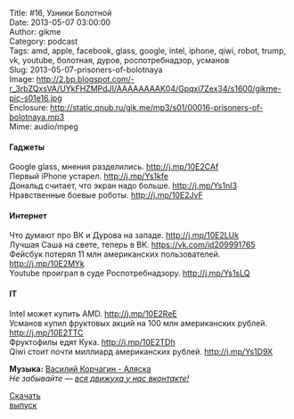 Title: #16, Узники Болотной  
Date: 2013-05-07 03:00:00  
Author: gikme  
Category: podcast  
Tags: amd, apple, facebook, glass, google, intel, iphone, qiwi, robot, trump, vk, youtube, болотная, дуров, роспотребнадзор, усманов  
Slug: 2013-05-07-prisoners-of-bolotnaya  
Image: http://2.bp.blogspot.com/-r_3rbZQxsVA/UYkFHZMPdJI/AAAAAAAAK04/Gpqxi7Zex34/s1600/gikme-pic-s01e16.jpg  
Enclosure: http://static.qnub.ru/gik.me/mp3/s01/00016-prisoners-of-bolotnaya.mp3  
Mime: audio/mpeg

#### Гаджеты

Google glass, мнения разделились. <http://j.mp/10E2CAf>  
Первый iPhone устарел. <http://j.mp/Ys1kfe>  
Дональд считает, что экран надо больше. <http://j.mp/Ys1nI3>  
Нравственные боевые роботы. <http://j.mp/10E2JvF>

#### Интернет

Что думают про ВК и Дурова на западе. <http://j.mp/10E2LUk>  
Лучшая Саша на свете, теперь в ВК. <https://vk.com/id209991765>  
Фейсбук потерял 11 млн американских пользователей.  
<http://j.mp/10E2MYk>  
Youtube проиграл в суде Роспотребнадзору. <http://j.mp/Ys1sLQ>

#### IT

Intel может купить AMD. <http://j.mp/10E2ReE>  
Усманов купил фруктовых акций на 100 млн американских рублей.  
<http://j.mp/10E2TTC>  
Фруктофилы едят Кука. <http://j.mp/10E2TDh>  
Qiwi стоит почти миллиард американских рублей. <http://j.mp/Ys1D9X>

**Музыка:** [Василий Корчагин - Аляска](http://vk.com/bacc3)  
*Не забывайте — [вся движуха у нас вконтакте!](http://vk.com/gikme)*

[Скачать  
выпуск](http://static.qnub.ru/gik.me/mp3/s01/00016-prisoners-of-bolotnaya.mp3)

